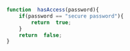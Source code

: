 ```javascript
function  hasAccess(password){
	if(password == "secure password"){
		return  true;
	}
	return  false;
}
```

